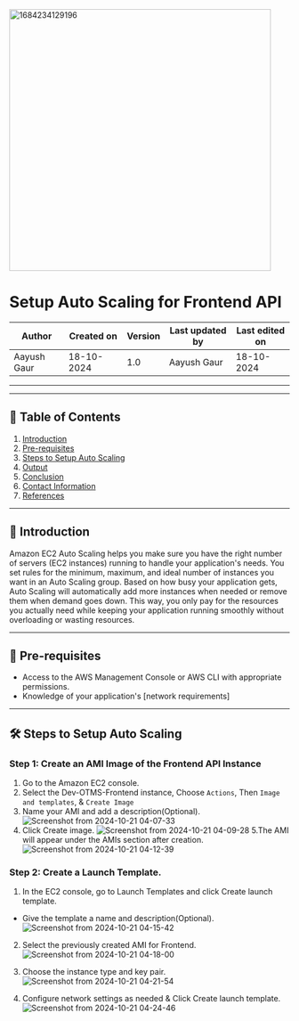 
<img width="470" alt="1684234129196" src="https://github.com/user-attachments/assets/da7044c3-99d8-4790-8577-10d4e7fc5683">



# Setup Auto Scaling for Frontend API

| Author      | Created on   | Version | Last updated by | Last edited on  |
|-------------|--------------|---------|-----------------|-----------------|
| Aayush Gaur | 18-10-2024   | 1.0     | Aayush Gaur     | 18-10-2024      |

---
---

## 📑 Table of Contents

1. [Introduction](#Introduction)
2. [Pre-requisites](#Pre-requisites)
3. [Steps to Setup Auto Scaling](#Steps-to-Setup-Auto-Scaling)
4. [Output](#Output)
5. [Conclusion](#Conclusion)
6. [Contact Information](#Contact-Information)
7. [References](#References)

---

## 🌟 Introduction

Amazon EC2 Auto Scaling helps you make sure you have the right number of servers (EC2 instances) running to handle your application's needs. You set rules for the minimum, maximum, and ideal number of instances you want in an Auto Scaling group. Based on how busy your application gets, Auto Scaling will automatically add more instances when needed or remove them when demand goes down. This way, you only pay for the resources you actually need while keeping your application running smoothly without overloading or wasting resources.

---

## 🔑 Pre-requisites

- Access to the AWS Management Console or AWS CLI with appropriate permissions.
- Knowledge of your application's [network requirements]
---

## 🛠️ Steps to Setup Auto Scaling
### Step 1: Create an AMI Image of the Frontend API Instance
1.  Go to the Amazon EC2 console.
2. Select the Dev-OTMS-Frontend instance, Choose ```Actions```, Then ```Image and templates```, & ```Create Image```
3. Name your AMI and add a description(Optional).
![Screenshot from 2024-10-21 04-07-33](https://github.com/user-attachments/assets/891e792d-1263-4ea7-b49f-ff5b3f88293b)
4. Click Create image.
![Screenshot from 2024-10-21 04-09-28](https://github.com/user-attachments/assets/06710e6e-11b0-48d7-8397-af0df02d351b)
5.The AMI will appear under the AMIs section after creation.
![Screenshot from 2024-10-21 04-12-39](https://github.com/user-attachments/assets/89766762-ad81-4bfb-b1dd-bf17816818a5)

### Step 2: Create a Launch Template.
1. In the EC2 console, go to Launch Templates and click Create launch template.
- Give the template a name and description(Optional).
![Screenshot from 2024-10-21 04-15-42](https://github.com/user-attachments/assets/75f9f3b7-91a1-4202-b5f3-0b3846b42d60)

2. Select the previously created AMI for Frontend.
![Screenshot from 2024-10-21 04-18-00](https://github.com/user-attachments/assets/ce7bbff2-7986-4ff6-b798-5823f42a849c)

3. Choose the instance type and key pair.
![Screenshot from 2024-10-21 04-21-54](https://github.com/user-attachments/assets/4adf5fb7-279b-40b1-abcf-4cc568e8ae14)

4. Configure network settings as needed & Click Create launch template.
![Screenshot from 2024-10-21 04-24-46](https://github.com/user-attachments/assets/37dfa8a5-3709-4f30-ba3a-9b6125b0a0ce)




